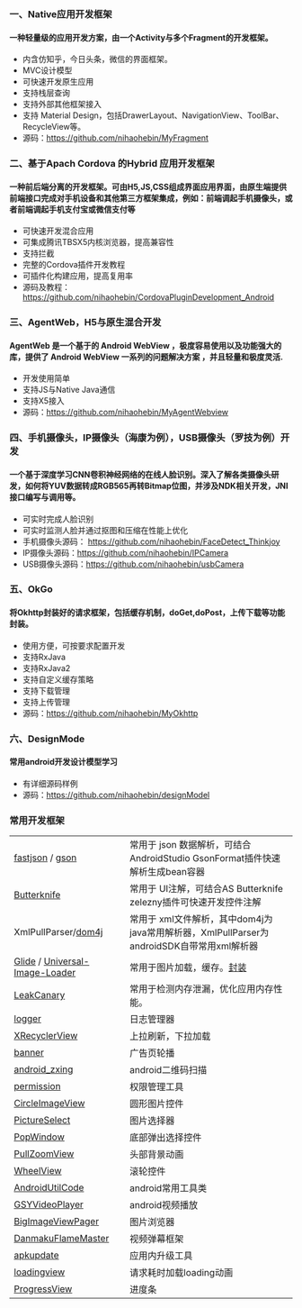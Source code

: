 ### 一、Native应用开发框架
#### 一种轻量级的应用开发方案，由一个Activity与多个Fragment的开发框架。

- 内含仿知乎，今日头条，微信的界面框架。
- MVC设计模型
- 可快速开发原生应用
- 支持栈层查询
- 支持外部其他框架接入
- 支持 Material Design，包括DrawerLayout、NavigationView、ToolBar、RecycleView等。
- 源码：https://github.com/nihaohebin/MyFragment

### 二、基于Apach Cordova 的Hybrid 应用开发框架
#### 一种前后端分离的开发框架。可由H5,JS,CSS组成界面应用界面，由原生端提供前端接口完成对手机设备和其他第三方框架集成，例如：前端调起手机摄像头，或者前端调起手机支付宝或微信支付等

- 可快速开发混合应用
- 可集成腾讯TBSX5内核浏览器，提高兼容性
- 支持拦截
- 完整的Cordova插件开发教程
- 可插件化构建应用，提高复用率
- 源码及教程：https://github.com/nihaohebin/CordovaPluginDevelopment_Android

### 三、AgentWeb，H5与原生混合开发
#### AgentWeb 是一个基于的 Android WebView ，极度容易使用以及功能强大的库，提供了 Android WebView 一系列的问题解决方案 ，并且轻量和极度灵活.
- 开发使用简单
- 支持JS与Native Java通信
- 支持X5接入
- 源码：https://github.com/nihaohebin/MyAgentWebview

### 四、手机摄像头，IP摄像头（海康为例），USB摄像头（罗技为例）开发
#### 一个基于深度学习CNN卷积神经网络的在线人脸识别。深入了解各类摄像头研发，如何将YUV数据转成RGB565再转Bitmap位图，并涉及NDK相关开发，JNI接口编写与调用等。
- 可实时完成人脸识别
- 可实时监测人脸并通过抠图和压缩在性能上优化
- 手机摄像头源码： https://github.com/nihaohebin/FaceDetect_Thinkjoy
- IP摄像头源码：https://github.com/nihaohebin/IPCamera
- USB摄像头源码：https://github.com/nihaohebin/usbCamera

### 五、OkGo
#### 将Okhttp封装好的请求框架，包括缓存机制，doGet,doPost，上传下载等功能封装。
 - 使用方便，可按要求配置开发
 - 支持RxJava
 - 支持RxJava2
 - 支持自定义缓存策略
 - 支持下载管理
 - 支持上传管理
 - 源码：https://github.com/nihaohebin/MyOkhttp
 
### 六、DesignMode
#### 常用android开发设计模型学习
 - 有详细源码样例
 - 源码：https://github.com/nihaohebin/designModel

### 常用开发框架
|   |   |
| :------------ | :------------ |
|  [fastjson](https://github.com/alibaba/fastjson) / [gson](https://github.com/google/gson)  | 常用于 json 数据解析，可结合AndroidStudio GsonFormat插件快速解析生成bean容器  | 
| [Butterknife](https://github.com/JakeWharton/butterknife)  |  常用于 UI注解，可结合AS Butterknife zelezny插件可快速开发控件注解  |
|  XmlPullParser/[dom4j](https://dom4j.github.io/) |  常用于 xml文件解析，其中dom4j为java常用解析器，XmlPullParser为androidSDK自带常用xml解析器  |
| [Glide](https://github.com/bumptech/glide) / [Universal-Image-Loader](https://github.com/nostra13/Android-Universal-Image-Loader)  |   常用于图片加载，缓存。[封装](https://blog.csdn.net/bighuan/article/details/58992524) |
| [LeakCanary](https://github.com/square/leakcanary) | 常用于检测内存泄漏，优化应用内存性能。|
| [logger](https://github.com/orhanobut/logger) | 日志管理器|
| [XRecyclerView](https://github.com/XRecyclerView/XRecyclerView)|上拉刷新，下拉加载|
| [banner](https://github.com/youth5201314/banner)| 广告页轮播 |
| [android_zxing](https://github.com/yuzhiqiang1993/zxing)| android二维码扫描 |
| [permission](https://github.com/yanzhenjie/AndPermission)|权限管理工具 |
| [CircleImageView](https://github.com/hdodenhof/CircleImageView)|圆形图片控件 |
| [PictureSelect](https://github.com/LuckSiege/PictureSelector)|图片选择器 |
| [PopWindow](https://github.com/HMY314/PopWindow)|底部弹出选择控件 |
| [PullZoomView](https://github.com/Frank-Zhu/PullZoomView)|头部背景动画 |
| [WheelView](https://github.com/Bigkoo/Android-PickerView)|滚轮控件 |
| [AndroidUtilCode](https://github.com/Blankj/AndroidUtilCode/blob/master/utilcode/README-CN.md)|android常用工具类 |
| [GSYVideoPlayer](https://github.com/CarGuo/GSYVideoPlayer)|android视频播放 |
| [BigImageViewPager](https://github.com/SherlockGougou/BigImageViewPager)|图片浏览器 |
| [DanmakuFlameMaster](https://github.com/Bilibili/DanmakuFlameMaster)|视频弹幕框架 |
| [apkupdate](https://github.com/kelinZhou/ApkUpdater)|应用内升级工具 |
| [loadingview](https://github.com/xiaokun19931126/LoadingView)|请求耗时加载loading动画 |
| [ProgressView](https://github.com/Moosphan/Material-ProgressView)|进度条 |
